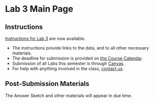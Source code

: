 # Lab 3 Main Page

## Instructions

[Instructions for Lab 3](https://github.com/THOMASELOVE/500-2021/blob/master/labs/lab3/lab3_instructions.md) are now available.

- The instructions provide links to the data, and to all other necessary materials.
- The deadline for submission is provided on [the Course Calendar](https://thomaselove.github.io/500/calendar.html).
- Submission of all Labs this semester is through [Canvas](https://canvas.case.edu/).
- For help with anything involved in the class, [contact us](https://thomaselove.github.io/500/contact.html).

## Post-Submission Materials

The Answer Sketch and other materials will appear in due time.
